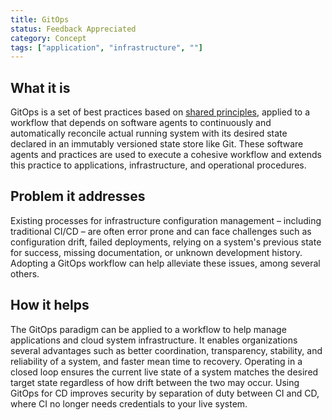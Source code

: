 ```yaml
---
title: GitOps
status: Feedback Appreciated
category: Concept
tags: ["application", "infrastructure", ""]
---
```


## What it is

GitOps is a set of best practices based on [shared principles](https://github.com/open-gitops/documents/blob/release-v1.0.0/PRINCIPLES.md), 
applied to a workflow that depends on software agents to 
continuously and automatically reconcile actual running system with its desired state declared in an immutably versioned state store like Git.
These software agents and practices are used to execute a cohesive workflow and extends this practice to applications, infrastructure, and operational procedures.

## Problem it addresses

Existing processes for infrastructure configuration management – including traditional CI/CD – are often error prone and can face challenges 
such as configuration drift, failed deployments, relying on a system's previous state for success, 
missing documentation, or unknown development history.
Adopting a GitOps workflow can help alleviate these issues, among several others.

## How it helps

The GitOps paradigm can be applied to a workflow 
to help manage applications and cloud system infrastructure. 
It enables organizations several advantages 
such as better coordination, transparency, stability, and reliability of a system, 
and faster mean time to recovery.
Operating in a closed loop ensures the current live state of a system matches 
the desired target state regardless of how drift between the two may occur.
Using GitOps for CD improves security by separation of duty between CI and CD, where CI no longer needs credentials to your live system.
